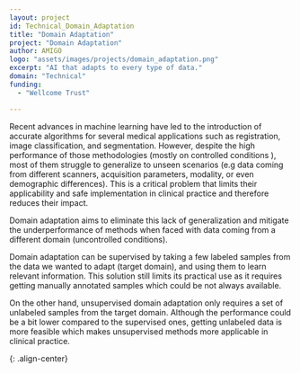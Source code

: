 ```yaml
---
layout: project
id: Technical_Domain_Adaptation
title: "Domain Adaptation"
project: "Domain Adaptation"
author: AMIGO
logo: "assets/images/projects/domain_adaptation.png"
excerpt: "AI that adapts to every type of data."
domain: "Technical"
funding:
  - "Wellcome Trust"

---
```

Recent advances in machine learning have led to the introduction of accurate algorithms for several medical applications such as registration, image classification, and segmentation. However, despite the high performance of those methodologies (mostly on controlled conditions ),  most of them struggle to generalize to unseen scenarios (e.g data coming from different scanners, acquisition parameters, modality, or even demographic differences). This is a critical problem that limits their applicability and safe implementation in clinical practice and therefore reduces their impact.  

Domain adaptation aims to eliminate this lack of generalization and mitigate the underperformance of methods when faced with data coming from a different domain (uncontrolled conditions).

Domain adaptation can be supervised by taking a few labeled samples from the data we wanted to adapt (target domain), and using them to learn relevant information. This solution still limits its practical use as it requires getting manually annotated samples which could be not always available.  

On the other hand, unsupervised domain adaptation only requires a set of unlabeled samples from the target domain. Although the performance could be a bit lower compared to the supervised ones, getting unlabeled data is more feasible which makes unsupervised methods more applicable in clinical practice.  

<img src="{{ site.url }}{{ site.baseurl }}/assets/images/projects/domain_adaptation_fig1.png" alt="">{: .align-center}
